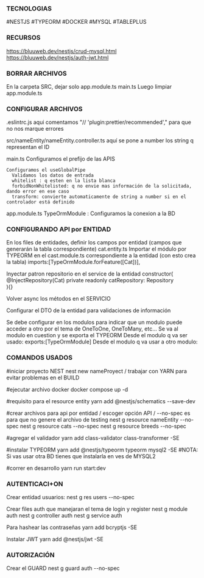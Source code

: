 ### TECNOLOGIAS

  #NESTJS
  #TYPEORM
  #DOCKER
  #MYSQL
  #TABLEPLUS

### RECURSOS
  https://bluuweb.dev/nestjs/crud-mysql.html
  https://bluuweb.dev/nestjs/auth-jwt.html

### BORRAR ARCHIVOS
  En la carpeta SRC, dejar solo
    app.module.ts
    main.ts
  Luego limpiar app.module.ts

### CONFIGURAR ARCHIVOS
  .eslintrc.js
    aqui comentamos "// 'plugin:prettier/recommended'," para que no nos marque errores

  src/nameEntity/nameEntity.controller.ts
    aquí se pone a number los string q representan el ID
  
  main.ts
    Configuramos el prefijo de las APIS

    Configuramos el useGlobalPipe
      Validamos los datos de entrada
      whitelist : q esten en la lista blanca
      forbidNonWhitelisted: q no envie mas información de la solicitada, dando error en ese caso
      transform: convierte automaticamente de string a number si en el controlador está definido

  app.module.ts
    TypeOrmModule : Configuramos la conexion a la BD


  ### CONFIGURANDO API por ENTIDAD

  En los files de entidades, definir los campos por entidad (campos que generarán la tabla correspondiente)
    cat.entity.ts
  Importar el módulo por TYPEORM en el cast.module.ts correspondiente a la entidad (con esto crea la tabla)
    imports:[TypeOrmModule.forFeature([Cat])],

  Inyectar patron repositorio en el service de la entidad
  constructor(
    @InjectRepository(Cat)
    private readonly catRepository: Repository<Cat>  
  ){}

  Volver async los métodos en el SERVICIO

  Configurar el DTO de la entidad para validaciones de información

  Se debe configurar en los modulos para indicar que un modulo puede acceder a otro
  por el tema de OneToOne, OneToMany, etc...
  Se va al modulo en cuestion y se exporta el TYPEORM
  Desde el modulo q va ser usado:
      exports:[TypeOrmModule]
  Desde el modulo q va usar a otro modulo: 
      
  
### COMANDOS USADOS

  #iniciar proyecto NEST
  nest new nameProyect / trabajar con YARN para evitar problemas en el BUILD

  #ejecutar archivo docker
  docker compose up -d

  #requisito para el resource entity
  yarn add @nestjs/schematics --save-dev

  #crear archivos para api por entidad / escoger opción API / --no-spec es para que no genere el archivo de testing
  nest g resource nameEntity --no-spec
  nest g resource cats --no-spec
  nest g resource breeds --no-spec
  
  #agregar el validador
  yarn add class-validator class-transformer -SE

  #instalar TYPEORM
  yarn add @nestjs/typeorm typeorm mysql2 -SE
    #NOTA: Si vas usar otra BD tienes que instalarla en ves de MYSQL2

  #correr en desarrollo
    yarn run start:dev


### AUTENTICACI+ON
  Crear entidad usuarios:
    nest g res users --no-spec

  Crear files auth que manejaran el tema de login y register
  nest g module auth
  nest g controller auth
  nest g service auth

  Para hashear las contraseñas
    yarn add bcryptjs -SE

  Instalar JWT
    yarn add @nestjs/jwt -SE

### AUTORIZACIÓN

  Crear el GUARD
  nest g guard auth --no-spec
